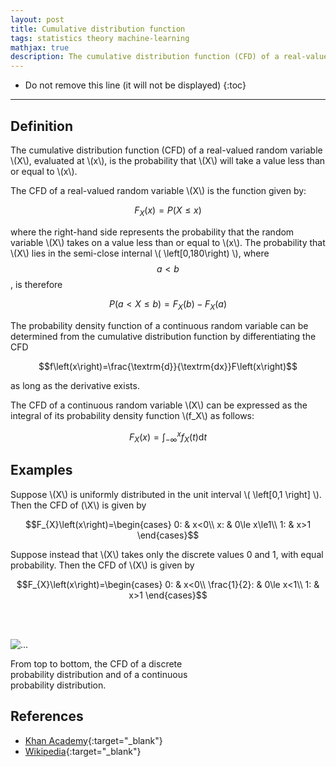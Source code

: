 ```yaml
---
layout: post
title: Cumulative distribution function
tags: statistics theory machine-learning
mathjax: true
description: The cumulative distribution function (CFD) of a real-valued random variable X, evaluated at x, is the probability that X will take a value less than or equal to x.
---
```


* Do not remove this line (it will not be displayed)
{:toc}

---


## Definition

The cumulative distribution function (CFD) of a real-valued random variable \\(X\\), evaluated at \\(x\\), is the probability that \\(X\\) will take a value less than or equal to \\(x\\).

The CFD of a real-valued random variable \\(X\\) is the function given by:

$$ F_{X}\left(x\right)=P\left(X\leq x\right) $$

where the right-hand side represents the probability that the random variable \\(X\\) takes on a value less than or equal to \\(x\\). The probability that \\(X\\) lies in the semi-close internal \\( \left[0,180\right) \\), where $$a \lt b$$, is therefore

$$ P\left(a \lt X \le b\right)=F_{X}\left(b\right)-F_{X}\left(a\right) $$

The probability density function of a continuous random variable can be determined from the cumulative distribution function by differentiating the CFD

$$f\left(x\right)=\frac{\textrm{d}}{\textrm{dx}}F\left(x\right)$$

as long as the derivative exists.

The CFD of a continuous random variable \\(X\\) can be expressed as the integral of its probability density function \\(f_X\\) as follows:

$$F_{X}\left(x\right)=\int_{-\infty}^{x}f_{X}\left(t\right)\textrm{d}t$$


## Examples

Suppose \\(X\\) is uniformly distributed in the unit interval \\( \left[0,1 \right] \\). Then the CFD of (\\X\\) is given by

$$F_{X}\left(x\right)=\begin{cases}
0: & x<0\\
x: & 0\le x\le1\\
1: & x>1
\end{cases}$$

Suppose instead that \\(X\\) takes only the discrete values 0 and 1, with equal probability. Then the CFD of \\(X\\) is given by

$$F_{X}\left(x\right)=\begin{cases}
0: & x<0\\
\frac{1}{2}: & 0\le x<1\\
1: & x>1
\end{cases}$$

<br/><br/>
<div class="card center-image" style="max-width: 20rem;">
  <img src="{{site.baseurl}}/assets/images/fig1_CDF.svg" class="card-img-top" alt="...">
  <div class="card-body">
    <p class="card-text">From top to bottom, the CFD of a discrete probability distribution and of a continuous probability distribution.</p>
  </div>
</div>


## References

- [Khan Academy](https://www.youtube.com/c/khanacademy){:target="_blank"}
- [Wikipedia](https://en.wikipedia.org/wiki/Cumulative_distribution_function){:target="_blank"}